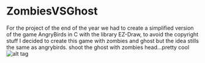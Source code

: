 ZombiesVSGhost
==============
For the project of the end of the year we had to create a simplified version of the game AngryBirds in C with the library EZ-Draw, to avoid the copyright stuff I decided to create this game with zombies and ghost but the idea stills the same as angrybirds.
shoot the ghost with zombies head...pretty cool
![alt tag](http://www.draidia.us/images/me.jpg)
